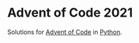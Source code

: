 # Advent of Code 2021

Solutions for [Advent of Code](https://adventofcode.com/) in [Python](https://www.python.org/).

<!--- advent_readme_stars table --->
